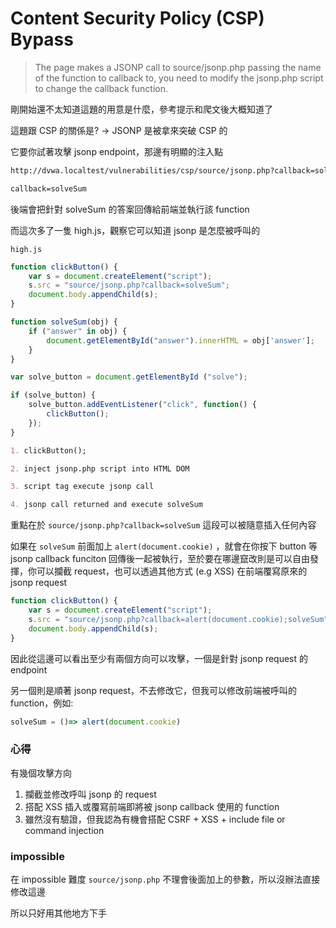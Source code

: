 # Content Security Policy (CSP) Bypass

> The page makes a JSONP call to source/jsonp.php passing the name of the function to callback to, you need to modify the jsonp.php script to change the callback function.
>

剛開始還不太知道這題的用意是什麼，參考提示和爬文後大概知道了

這題跟 CSP 的關係是? → JSONP 是被拿來突破 CSP 的

它要你試著攻擊 jsonp endpoint，那邊有明顯的注入點

```html
http://dvwa.localtest/vulnerabilities/csp/source/jsonp.php?callback=solveSum
```

```html
callback=solveSum
```

後端會把針對 solveSum 的答案回傳給前端並執行該 function

而這次多了一隻 high.js，觀察它可以知道 jsonp 是怎麼被呼叫的

`high.js`

```jsx
function clickButton() {
    var s = document.createElement("script");
    s.src = "source/jsonp.php?callback=solveSum";
    document.body.appendChild(s);
}

function solveSum(obj) {
	if ("answer" in obj) {
		document.getElementById("answer").innerHTML = obj['answer'];
	}
}

var solve_button = document.getElementById ("solve");

if (solve_button) {
	solve_button.addEventListener("click", function() {
		clickButton();
	});
} 
```

```markdown
1. clickButton(); 

2. inject jsonp.php script into HTML DOM

3. script tag execute jsonp call 

4. jsonp call returned and execute solveSum
```

重點在於 `source/jsonp.php?callback=solveSum` 這段可以被隨意插入任何內容

如果在 `solveSum` 前面加上 `alert(document.cookie)` ，就會在你按下 button 等 jsonp callback funciton 回傳後一起被執行，至於要在哪邊竄改則是可以自由發揮，你可以攔截 request，也可以透過其他方式 (e.g XSS) 在前端覆寫原來的 jsonp request

```jsx
function clickButton() {
    var s = document.createElement("script");
    s.src = "source/jsonp.php?callback=alert(document.cookie);solveSum";
    document.body.appendChild(s);
}
```

因此從這邊可以看出至少有兩個方向可以攻擊，一個是針對 jsonp request 的 endpoint

另一個則是順著 jsonp request，不去修改它，但我可以修改前端被呼叫的 function，例如:

```jsx
solveSum = ()=> alert(document.cookie)
```

### 心得

有幾個攻擊方向

1. 攔截並修改呼叫 jsonp 的 request
2. 搭配 XSS 插入或覆寫前端即將被 jsonp callback 使用的 function
3. 雖然沒有驗證，但我認為有機會搭配 CSRF + XSS + include file or command injection

### impossible

在 impossible 難度 `source/jsonp.php` 不理會後面加上的參數，所以沒辦法直接修改這邊

所以只好用其他地方下手
